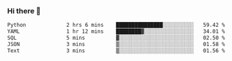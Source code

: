### Hi there 👋

<!--START_SECTION:waka-->

```txt
Python             2 hrs 6 mins    ███████████████░░░░░░░░░░   59.42 %
YAML               1 hr 12 mins    ████████▓░░░░░░░░░░░░░░░░   34.01 %
SQL                5 mins          ▓░░░░░░░░░░░░░░░░░░░░░░░░   02.50 %
JSON               3 mins          ▒░░░░░░░░░░░░░░░░░░░░░░░░   01.58 %
Text               3 mins          ▒░░░░░░░░░░░░░░░░░░░░░░░░   01.56 %
```

<!--END_SECTION:waka-->

<!--
**Jonas-VanHaeken/Jonas-VanHaeken** is a ✨ _special_ ✨ repository because its `README.md` (this file) appears on your GitHub profile.

Here are some ideas to get you started:

- 🔭 I’m currently working on ...
- 🌱 I’m currently learning ...
- 👯 I’m looking to collaborate on ...
- 🤔 I’m looking for help with ...
- 💬 Ask me about ...
- 📫 How to reach me: ...
- 😄 Pronouns: ...
- ⚡ Fun fact: ...
-->
